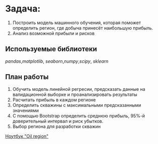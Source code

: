 # Задача:
1. Построить модель машинного обучения, которая поможет определить регион, где добыча принесёт наибольшую прибыль. 
2. Анализ возможной прибыли и рисков

## Используемые библиотеки
*pandas*,*matplotlib*, *seaborn*,*numpy*,*scipy*, *sklearn*

## План работы

1. Обучить модель линейной регресии, предсказать данные на валидационной выборке и проанализировать результаты
2. Расчитать прибыль в каждом регионе
3. Определить скважины с максимальными предсказанными значениями
4. С помощью Bootstrap определить среднюю прибыль, 95%-й доверительный интервал и риск убытков.
5. Выбор региона для разработки скважин

[Ноутбук "Oil region"](https://nbviewer.jupyter.org/github/Timsa27/sample_project/blob/main/where_to_drill_%20a%20_well%3F/oil%20region.ipynb)
